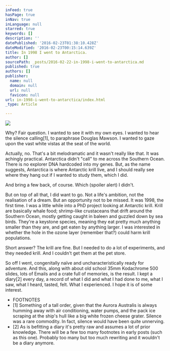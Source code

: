 ```yaml
---
inFeed: true
hasPage: true
inNav: true
inLanguage: null
starred: true
keywords: []
description: ''
datePublished: '2016-02-23T01:38:10.428Z'
dateModified: '2016-02-23T00:15:14.639Z'
title: In 1998 I went to Antarctica.
author: []
sourcePath: _posts/2016-02-22-in-1998-i-went-to-antarctica.md
published: true
authors: []
publisher:
  name: null
  domain: null
  url: null
  favicon: null
url: in-1998-i-went-to-antarctica/index.html
_type: Article

---
```

![](https://the-grid-user-content.s3-us-west-2.amazonaws.com/478695c3-c4e0-4dba-b912-9453dfc2fe89.jpg)

Why? Fair question. I wanted to see it with my own eyes. I wanted to hear the silence calling\[1\], to paraphrase Douglas Mawson. I wanted to gaze upon the vast white vistas at the seat of the world.

Actually, no. That's a bit melodramatic and it wasn't really like that. It was achingly practical. Antarctica didn't "call" to me across the Southern Ocean. There is no explorer DNA hardcoded into my genes. But, as the name suggests, Antarctica is where Antarctic krill live, and I should really see where they hang out if I wanted to study them, which I did.

And bring a few back, of course. Which (spoiler alert) I didn't.

But on top of all that, I did want to go. Not a life's ambition, not the realisation of a dream. But an opportunity not to be missed.
It was 1998, the first time. I was a little while into a PhD project looking at Antarctic krill. Krill are basically whale food; shrimp-like crustaceans that drift around the Southern Ocean, mostly getting caught in baleen and guzzled down by sea birds. They're a keystone species, meaning they eat pretty much anything smaller than they are, and get eaten by anything larger. I was interested in whether the hole in the ozone layer (remember that?) could harm krill populations.

Short answer? The krill are fine. But I needed to do a lot of experiments, and they needed krill. And I couldn't get them at the pet store.

So off I went, congenitally naïve and uncharacteristically ready for adventure. And this, along with about old school 35mm Kodachrome 500 slides, lots of Emails and a crate full of memories, is the result. I kept a diary\[2\] every day, a record of what I did and what I had done to me, what I saw, what I heard, tasted, felt. What I experienced.
I hope it is of some interest.

* FOOTNOTES
* \[1\] Something of a tall order, given that the Aurora Australis is always humming away with air conditioning, water pumps, and the pack ice scraping at the ship's hull like a big white frozen cheese grater. Silence was a rare commodity. In fact, silence would have been quite unnerving.
* \[2\] As is befitting a diary it's pretty raw and assumes a lot of prior knowledge. There will be a few too many footnotes in early posts (such as this one). Probably too many but too much rewriting and it wouldn't be a diary anymore.